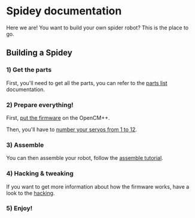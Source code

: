 # Spidey documentation

Here we are! You want to build your own spider robot? This is the place to go.

## Building a Spidey

### 1) Get the parts

First, you'll need to get all the parts, you can refer to the [parts list](parts.md) documentation.

### 2) Prepare everything!

First, [put the firmware](firmware.md) on the OpenCM++.

Then, you'll have to [number your servos from 1 to 12](ids.md).

### 3) Assemble

You can then assemble your robot, follow the [assemble tutorial](assemble.md).

### 4) Hacking & tweaking

If you want to get more information about how the firmware works, have a look
to the [hacking](hacking.md).

### 5) Enjoy!
